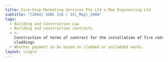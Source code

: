 ```yaml
---
title: Fire-Stop Marketing Services Pte Ltd v Mae Engineering Ltd
subtitle: "[2004] SGHC 116 / 31\_May\_2004"
tags:
  - Building and Construction Law
  - Building and construction contracts
  - >-
    Construction of terms of contract for the installation of fire rated board
    claddings
  - Whether payment to be based on cladded or uncladded works.
layout: single
---
```



